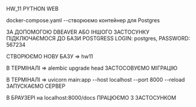 HW_11 PYTHON WEB

docker-compose.yaml --створюємо контейнер для Postgres

ЗА ДОПОМОГОЮ DBEAVER АБО ІНШОГО ЗАСТОСУНКУ ПІДКЛЮЧАЄМОСЯ ДО БАЗИ POSTGRESS LOGIN: postgres, PASSWORD: 567234

СТВОРЮЄМО НОВУ БАЗУ => hw11

В ТЕРМІНАЛІ => alembic upgrade head  ЗАСТОСОВУЄМО МІГРАЦІЮ  

В ТЕРМІНАЛІ => uvicorn main:app --host localhost --port 8000 --reload  ЗАПУСКАЄМО СЕРВЕР

В БРАУЗЕРІ на localhost:8000/docs  ПРАЦЮЄМО З ЗАСТОСУНКОМ



